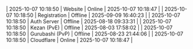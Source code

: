 | 2025-10-07 10:18:50 | Website | Online | 2025-10-07 10:18:47 |
| 2025-10-07 10:18:50 | Registration | Offline | 2025-09-09 16:40:23 |
| 2025-10-07 10:18:50 | Auth Server | Offline | 2025-08-18 09:33:31 |
| 2025-10-07 10:18:50 | Kezan (PvE) | Offline | 2025-08-03 17:58:02 |
| 2025-10-07 10:18:50 | Gurubashi (PvP) | Offline | 2025-08-23 21:44:06 |
| 2025-10-07 10:18:50 | Cloudflare | Online | 2025-10-07 10:18:47 |
